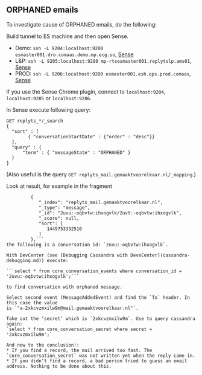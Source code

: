 ORPHANED emails
---------------

To investigate cause of ORPHANED emails, do the following:

Build tunnel to ES machine and then open Sense.

* Demo: `ssh -L 9204:localhost:9200 esmaster001.dro.comaas.demo.mp.ecg.so`, [Sense](localhost:9204)
* L&P: `ssh -L 9205:localhost:9200 mp-rtsesmaster001.replytslp.ams01`, [Sense](localhost:9205)
* PROD: `ssh -L 9206:localhost:9200 esmaster001.esh.ops.prod.comaas`, [Sense](localhost:9206)

If you use the Sense Chrome plugin, connect to `localhost:9204`, `localhost:9205` or `localhost:9206`.

In Sense execute following query:

```
GET replyts_*/_search
{
  "sort" : [
        { "conversationStartDate" : {"order" : "desc"}}
  ],
  "query" : {
      "term" : { "messageState" : "ORPHANED" }
  }
}
```

(Also useful is the query `GET replyts_mail.gemaaktvoorelkaar.nl/_mapping`.)

Look at result, for example in the fragment
```"hits": [
         {
            "_index": "replyts_mail.gemaaktvoorelkaar.nl",
            "_type": "message",
            "_id": "2uvu:-oqbvtw:ihxogvlk/2uvt:-oqbvtw:ihxogvlk",
            "_score": null,
            "sort": [
               1449753332510
            ]
         },```
the following is a conversation id: `2uvu:-oqbvtw:ihxogvlk`.

With DevCenter (see [Debugging Cassandra with DeveCenter](cassandra-debugging.md)) execute:

```select * from core_conversation_events where conversation_id = '2uvu:-oqbvtw:ihxogvlk';```

to find conversation with orphaned message.

Select second event (MessageAddedEvent) and find the `To` header. In this case the value
is `"a-2xkcvzmxilw9m@mail.gemaaktvoorelkaar.nl"`.

Take out the ‘secret’ which is `2xkcvzmxilw9m`. Use to query cassandra again:
`select * from core_conversation_secret where secret = '2xkcvzmxilw9m';`

And now to the conclusion!:
* If you find a record, the mail arrived too fast. The `core_conversation_secret` was not written yet when the reply came in.
* If you didn’t find a record, a bad person tried to guess an email address. Nothing to be done about this.